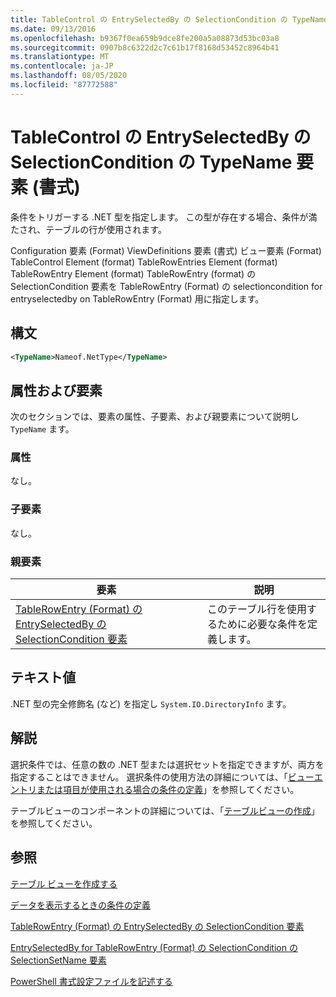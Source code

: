 ```yaml
---
title: TableControl の EntrySelectedBy の SelectionCondition の TypeName 要素 (Format) |Microsoft Docs
ms.date: 09/13/2016
ms.openlocfilehash: b9367f0ea659b9dce8fe200a5a08873d53bc03a8
ms.sourcegitcommit: 0907b8c6322d2c7c61b17f8168d53452c8964b41
ms.translationtype: MT
ms.contentlocale: ja-JP
ms.lasthandoff: 08/05/2020
ms.locfileid: "87772588"
---
```

# <a name="typename-element-for-selectioncondition-for-entryselectedby-for-tablecontrol-format"></a>TableControl の EntrySelectedBy の SelectionCondition の TypeName 要素 (書式)

条件をトリガーする .NET 型を指定します。 この型が存在する場合、条件が満たされ、テーブルの行が使用されます。

Configuration 要素 (Format) ViewDefinitions 要素 (書式) ビュー要素 (Format) TableControl Element (format) TableRowEntries Element (format) TableRowEntry Element (format) TableRowEntry (format) の SelectionCondition 要素を TableRowEntry (Format) の selectioncondition for entryselectedby on TableRowEntry (Format) 用に指定します。

## <a name="syntax"></a>構文

```xml
<TypeName>Nameof.NetType</TypeName>
```

## <a name="attributes-and-elements"></a>属性および要素

次のセクションでは、要素の属性、子要素、および親要素について説明し `TypeName` ます。

### <a name="attributes"></a>属性

なし。

### <a name="child-elements"></a>子要素

なし。

### <a name="parent-elements"></a>親要素

|要素|説明|
|-------------|-----------------|
|[TableRowEntry (Format) の EntrySelectedBy の SelectionCondition 要素](./selectioncondition-element-for-entryselectedby-for-tablecontrol-format.md)|このテーブル行を使用するために必要な条件を定義します。|

## <a name="text-value"></a>テキスト値

.NET 型の完全修飾名 (など) を指定し `System.IO.DirectoryInfo` ます。

## <a name="remarks"></a>解説

選択条件では、任意の数の .NET 型または選択セットを指定できますが、両方を指定することはできません。 選択条件の使用方法の詳細については、「[ビューエントリまたは項目が使用される場合の条件の定義](./defining-conditions-for-displaying-data.md)」を参照してください。

テーブルビューのコンポーネントの詳細については、「[テーブルビューの作成](./creating-a-table-view.md)」を参照してください。

## <a name="see-also"></a>参照

[テーブル ビューを作成する](./creating-a-table-view.md)

[データを表示するときの条件の定義](./defining-conditions-for-displaying-data.md)

[TableRowEntry (Format) の EntrySelectedBy の SelectionCondition 要素](./selectioncondition-element-for-entryselectedby-for-tablecontrol-format.md)

[EntrySelectedBy for TableRowEntry (Format) の SelectionCondition の SelectionSetName 要素](./selectionsetname-element-for-selectioncondition-for-entryselectedby-for-tablecontrol-format.md)

[PowerShell 書式設定ファイルを記述する](./writing-a-powershell-formatting-file.md)

